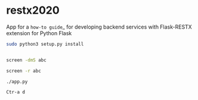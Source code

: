 # restx2020
App for a `how-to guide`_ for developing backend services with Flask-RESTX extension for Python Flask

```sh
sudo python3 setup.py install


screen -dmS abc

screen -r abc

./app.py

Ctr-a d
```
